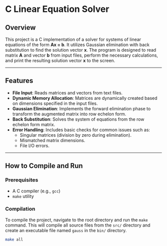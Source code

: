 # C Linear Equation Solver

## Overview

This project is a C implementation of a solver for systems of linear equations of the form **Ax = b**. It utilizes Gaussian elimination with back substitution to find the solution vector **x**. The program is designed to read matrix **A** and vector **b** from input files, perform the necessary calculations, and print the resulting solution vector **x** to the screen.

---

## Features

* **File Input**: Reads matrices and vectors from text files.
* **Dynamic Memory Allocation**: Matrices are dynamically created based on dimensions specified in the input files.
* **Gaussian Elimination**: Implements the forward elimination phase to transform the augmented matrix into row echelon form.
* **Back Substitution**: Solves the system of equations from the row echelon form matrix.
* **Error Handling**: Includes basic checks for common issues such as:
    * Singular matrices (division by zero during elimination).
    * Mismatched matrix dimensions.
    * File I/O errors.

---

## How to Compile and Run

### Prerequisites

* A C compiler (e.g., `gcc`)
* `make` utility

### Compilation

To compile the project, navigate to the root directory and run the `make` command. This will compile all source files from the `src/` directory and create an executable file named `gauss` in the `bin/` directory.

```bash
make all
